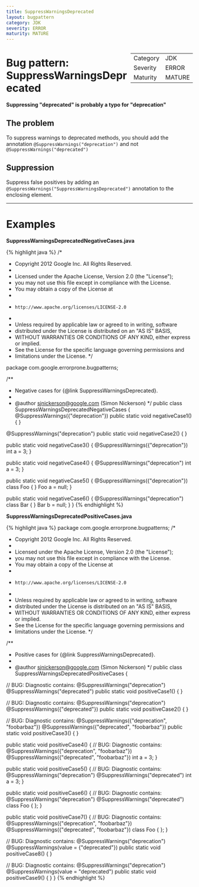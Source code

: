 ```yaml
---
title: SuppressWarningsDeprecated
layout: bugpattern
category: JDK
severity: ERROR
maturity: MATURE
---
```


<!--
*** AUTO-GENERATED, DO NOT MODIFY ***
To make changes, edit the @BugPattern annotation or the explanation in docs/bugpattern.
-->

<div style="float:right;"><table id="metadata">
<tr><td>Category</td><td>JDK</td></tr>
<tr><td>Severity</td><td>ERROR</td></tr>
<tr><td>Maturity</td><td>MATURE</td></tr>
</table></div>

# Bug pattern: SuppressWarningsDeprecated
__Suppressing "deprecated" is probably a typo for "deprecation"__

## The problem
To suppress warnings to deprecated methods, you should add the annotation
`@SuppressWarnings("deprecation")`
and not
`@SuppressWarnings("deprecated")`

## Suppression
Suppress false positives by adding an `@SuppressWarnings("SuppressWarningsDeprecated")` annotation to the enclosing element.

----------

# Examples
__SuppressWarningsDeprecatedNegativeCases.java__

{% highlight java %}
/*
 * Copyright 2012 Google Inc. All Rights Reserved.
 *
 * Licensed under the Apache License, Version 2.0 (the "License");
 * you may not use this file except in compliance with the License.
 * You may obtain a copy of the License at
 *
 *     http://www.apache.org/licenses/LICENSE-2.0
 *
 * Unless required by applicable law or agreed to in writing, software
 * distributed under the License is distributed on an "AS IS" BASIS,
 * WITHOUT WARRANTIES OR CONDITIONS OF ANY KIND, either express or implied.
 * See the License for the specific language governing permissions and
 * limitations under the License.
 */

package com.google.errorprone.bugpatterns;

/**
 * Negative cases for {@link SuppressWarningsDeprecated}.
 * 
 * @author sjnickerson@google.com (Simon Nickerson)
 */
public class SuppressWarningsDeprecatedNegativeCases {
  @SuppressWarnings({"deprecation"})
  public static void negativeCase1() {
  }
  
  @SuppressWarnings("deprecation")
  public static void negativeCase2() {
  }
  
  public static void negativeCase3() {
    @SuppressWarnings({"deprecation"})
    int a = 3;
  }
  
  public static void negativeCase4() {
    @SuppressWarnings("deprecation")
    int a = 3;
  }
  
  public static void negativeCase5() {
    @SuppressWarnings({"deprecation"})
    class Foo { }
    Foo a = null;
  }
  
  public static void negativeCase6() {
    @SuppressWarnings("deprecation")
    class Bar { }
    Bar b = null;
  }
}
{% endhighlight %}

__SuppressWarningsDeprecatedPositiveCases.java__

{% highlight java %}
package com.google.errorprone.bugpatterns;
/*
 * Copyright 2012 Google Inc. All Rights Reserved.
 *
 * Licensed under the Apache License, Version 2.0 (the "License");
 * you may not use this file except in compliance with the License.
 * You may obtain a copy of the License at
 *
 *     http://www.apache.org/licenses/LICENSE-2.0
 *
 * Unless required by applicable law or agreed to in writing, software
 * distributed under the License is distributed on an "AS IS" BASIS,
 * WITHOUT WARRANTIES OR CONDITIONS OF ANY KIND, either express or implied.
 * See the License for the specific language governing permissions and
 * limitations under the License.
 */

/**
 * Positive cases for {@link SuppressWarningsDeprecated}.
 * 
 * @author sjnickerson@google.com (Simon Nickerson)
 */
public class SuppressWarningsDeprecatedPositiveCases {

  // BUG: Diagnostic contains: @SuppressWarnings("deprecation")
  @SuppressWarnings("deprecated")
  public static void positiveCase1() {
  }
  
  // BUG: Diagnostic contains: @SuppressWarnings("deprecation")
  @SuppressWarnings({"deprecated"})
  public static void positiveCase2() {
  }
  
  // BUG: Diagnostic contains: @SuppressWarnings({"deprecation", "foobarbaz"})
  @SuppressWarnings({"deprecated", "foobarbaz"})
  public static void positiveCase3() {
  }
  
  public static void positiveCase4() {
    // BUG: Diagnostic contains: @SuppressWarnings({"deprecation", "foobarbaz"})
    @SuppressWarnings({"deprecated", "foobarbaz"})
    int a = 3;
  }
  
  public static void positiveCase5() {
    // BUG: Diagnostic contains: @SuppressWarnings("deprecation")
    @SuppressWarnings("deprecated")
    int a = 3;
  }
  
  public static void positiveCase6() {
    // BUG: Diagnostic contains: @SuppressWarnings("deprecation")
    @SuppressWarnings("deprecated")
    class Foo { };
  }
  
  public static void positiveCase7() {
    // BUG: Diagnostic contains: @SuppressWarnings({"deprecation", "foobarbaz"})
    @SuppressWarnings({"deprecated", "foobarbaz"})
    class Foo { };
  }
  
  // BUG: Diagnostic contains: @SuppressWarnings("deprecation")
  @SuppressWarnings(value = {"deprecated"})
  public static void positiveCase8() {
  }
  
  // BUG: Diagnostic contains: @SuppressWarnings("deprecation")
  @SuppressWarnings(value = "deprecated")
  public static void positiveCase9() {
  }
}
{% endhighlight %}


